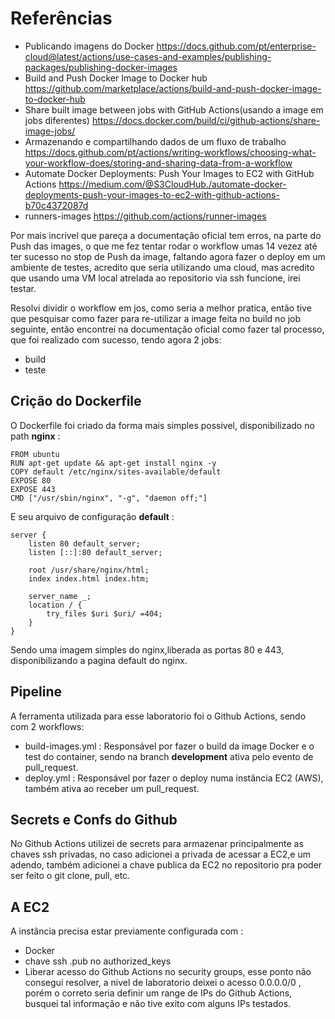 # Referências

- Publicando imagens do Docker https://docs.github.com/pt/enterprise-cloud@latest/actions/use-cases-and-examples/publishing-packages/publishing-docker-images
- Build and Push Docker Image to Docker hub https://github.com/marketplace/actions/build-and-push-docker-image-to-docker-hub
- Share built image between jobs with GitHub Actions(usando a image em jobs diferentes) https://docs.docker.com/build/ci/github-actions/share-image-jobs/
- Armazenando e compartilhando dados de um fluxo de trabalho https://docs.github.com/pt/actions/writing-workflows/choosing-what-your-workflow-does/storing-and-sharing-data-from-a-workflow
- Automate Docker Deployments: Push Your Images to EC2 with GitHub Actions https://medium.com/@S3CloudHub./automate-docker-deployments-push-your-images-to-ec2-with-github-actions-b70c4372087d
- runners-images https://github.com/actions/runner-images


<p>Por mais incrivel que pareça a documentação oficial tem erros, na parte do Push das images, o que me fez tentar rodar o workflow umas 14 vezez até ter sucesso no stop de Push da image, faltando agora fazer o deploy em um ambiente de testes, acredito que seria utilizando uma cloud, mas acredito que usando uma VM local atrelada ao repositorio via ssh funcione, irei testar.</p>

<p>Resolvi dividir o workflow em jos, como seria a melhor pratica, então tive que pesquisar como fazer para re-utilizar a image feita no build no job seguinte, então encontrei na documentação oficial como fazer tal processo, que foi realizado com sucesso, tendo agora 2 jobs:

- build
- teste
</p>

## Crição do Dockerfile

O Dockerfile foi criado da forma mais simples possivel, disponibilizado no path <b>nginx</b> :

    FROM ubuntu
    RUN apt-get update && apt-get install nginx -y
    COPY default /etc/nginx/sites-available/default
    EXPOSE 80
    EXPOSE 443
    CMD ["/usr/sbin/nginx", "-g", "daemon off;"]

E seu arquivo de configuração <b>default</b> :

    server {
        listen 80 default_server;
        listen [::]:80 default_server;
        
        root /usr/share/nginx/html;
        index index.html index.htm;

        server_name _;
        location / {
            try_files $uri $uri/ =404;
        }
    }

Sendo uma imagem simples do nginx,liberada as portas 80 e 443, disponibilizando a pagina default do nginx.

## Pipeline

A ferramenta utilizada para esse laboratorio foi o Github Actions, sendo com 2 workflows:

- build-images.yml : Responsável por fazer o build da image Docker e o test do container, sendo na branch <b>development</b> ativa pelo evento de pull_request.
- deploy.yml : Responsável por fazer o deploy numa instância EC2 (AWS), também ativa ao receber um pull_request.

## Secrets e Confs do Github

No Github Actions utilizei de secrets para armazenar principalmente as chaves ssh privadas, no caso adicionei a privada de acessar a EC2,e um adendo, também adicionei a chave publica da EC2 no repositorio pra poder ser feito o git clone, pull, etc.

## A EC2

A instância precisa estar previamente configurada com :

- Docker
- chave ssh .pub no authorized_keys
- Liberar acesso do Github Actions no security groups, esse ponto não consegui resolver, a nivel de laboratorio deixei o acesso 0.0.0.0/0 , porém o correto seria definir um range de IPs do Github Actions, busquei tal informação e não tive exito com alguns IPs testados.